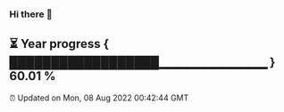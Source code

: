 ### Hi there 👋
⏳ Year progress { ██████████████████▁▁▁▁▁▁▁▁▁▁▁▁ } 60.01 %
---
⏰ Updated on Mon, 08 Aug 2022 00:42:44 GMT

